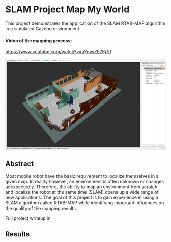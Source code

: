 # SLAM Project Map My World

This project demonstrates the application of the SLAM RTAB-MAP algorithm in a simulated Gazebo environment.

#### Video of the mapping process:
https://www.youtube.com/watch?v=aYmwZE76j70

![3DMap](Results/Images/customMap_3D_view2.png "ALT")

## Abstract

Most mobile robot have the basic requirement to localize themselves in a given map. In reality however, an environment is often unknown or changes unexpectedly. Therefore, the ability to map an environment from scratch and localize the robot at the same time (SLAM) opens up a wide range of new applications. The goal of this project is to gain experience in using a SLAM algorithm called RTAB-MAP while identifying important influences on the quality of the mapping results.

Full project writeup in

## Results
